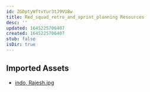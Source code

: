 ```yaml
---
id: ZGDptyWftvYur3tJ9VU8w
title: Red_squad_retro_and_sprint_planning Resources
desc: ''
updated: 1645225706407
created: 1645225706407
stub: false
isDir: true
---
```

## Imported Assets
- [indo, Rajesh.jpg](/assets/indo,-rajesh.jpg)
